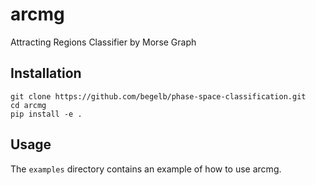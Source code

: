 # arcmg
Attracting Regions Classifier by Morse Graph

## Installation
```
git clone https://github.com/begelb/phase-space-classification.git
cd arcmg
pip install -e .
```

## Usage
The `examples` directory contains an example of how to use arcmg. 